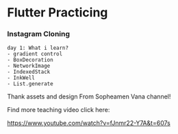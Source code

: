 # Flutter Practicing 
### Instagram Cloning
```  
day 1: What i learn?
- gradient control
- BoxDecoration
- NetworkImage
- IndexedStack
- InkWell
- List.generate

```




Thank assets and design From Sopheamen Vana channel!

Find more teaching video click here:

https://www.youtube.com/watch?v=fJnmr22-Y7A&t=607s

